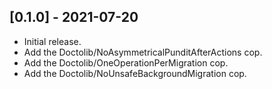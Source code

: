 ## [0.1.0] - 2021-07-20

- Initial release.
- Add the Doctolib/NoAsymmetricalPunditAfterActions cop.
- Add the Doctolib/OneOperationPerMigration cop.
- Add the Doctolib/NoUnsafeBackgroundMigration cop.
